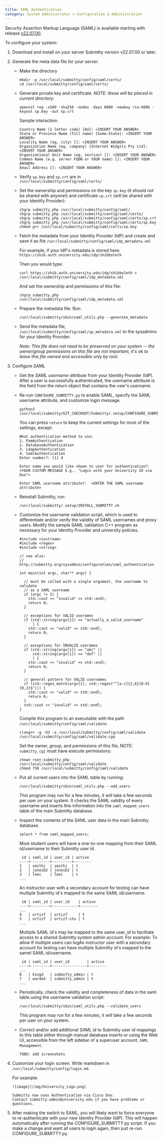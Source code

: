 ```yaml
---
title: SAML Authentication
category: System Administrator > Configuration & Administration
---
```



Security Assertion Markup Language (SAML) is available starting with release
[v22.07.00](https://github.com/Submitty/Submitty/releases/tag/v22.07.00).

To configure your system:

1.  Download and install on your server Submitty version v22.07.00 or later.

2.  Generate the meta data file for your server.

    * Make the directory

      ```
      mkdir -p /usr/local/submitty/config/saml/certs/
      cd /usr/local/submitty/config/saml/certs/
      ```

    * Generate private key and certificate.  _NOTE: these will be placed in current directory._

      ```
      openssl req -x509 -sha256 -nodes -days 8000 -newkey rsa:4096 -keyout sp.key -out sp.crt
      ```

      Sample interaction:

      ```
      Country Name (2 letter code) [AU]: <INSERT YOUR ANSWER>
      State or Province Name (full name) [Some-State]: <INSERT YOUR ANSWER>
      Locality Name (eg, city) []: <INSERT YOUR ANSWER>
      Organization Name (eg, company) [Internet Widgits Pty Ltd]: <INSERT YOUR ANSWER>
      Organizational Unit Name (eg, section) []: <INSERT YOUR ANSWER>
      Common Name (e.g. server FQDN or YOUR name) []: <INSERT YOUR ANSWER>
      Email Address []: <INSERT YOUR ANSWER>
      ```

    * Verify `sp.key` and `sp.crt` are in `/usr/local/submitty/config/saml/certs/`

    * Set the ownership and permissions on the key `sp.key` (it should
      not be shared with anyone!) and certificate `cp.crt` (will be
      shared with your Identify Provider):

      ```
      chgrp submitty_php /usr/local/submitty/config/saml/
      chgrp submitty_php /usr/local/submitty/config/saml/certs/
      chgrp submitty_php /usr/local/submitty/config/saml/certs/sp.crt
      chgrp submitty_php /usr/local/submitty/config/saml/certs/sp.key
      chmod g+r /usr/local/submitty/config/saml/certs/sp.key
      ```

    * Fetch the metadata from your Identity Provider (IdP) and create and save
      it as file `/usr/local/submitty/config/saml/idp_metadata.xml`

      For example, if your IdP's metadata is stored here:
      `https://shib.auth.university.edu/idp/shibboleth`

      Then you would type:
      ```
      curl https://shib.auth.university.edu/idp/shibboleth > /usr/local/submitty/config/saml/idp_metadata.xml
      ```

      And set the ownership and permissions of this file:

      ```
      chgrp submitty_php /usr/local/submitty/config/saml/idp_metadata.xml
      ```

    * Prepare the metadata file.  Run:

      ```
      /usr/local/submitty/sbin/saml_utils.php --generate_metadata
      ```

    * Send the metadata file,
      `/usr/local/submitty/config/saml/sp_metadata.xml` to the
      sysadmins for your Identity Provider.

      _Note: This file does not need to be preserved on your system --
      the owner/group permissions on this file are not important, it's
      ok to leave this file owned and accessible only by root._

3.  Configure SAML

    * Get the _SAML username attribute_ from your Identity Provider
      (IdP).  After a user is successfully authenticated, the username
      attribute is the field from the return object that contains the
      user's username.

    * Re-run `CONFIGURE_SUBMITTY.py` to enable SAML, specify the SAML
      username attribute, and customize login message.

      ```
      python3 /usr/local/submitty/GIT_CHECKOUT/Submitty/.setup/CONFIGURE_SUBMITTY.py
      ```

      You can press `return` to keep the current settings for most of
      the settings, except:

      ```
      What authentication method to use:
      1. PamAuthentication
      2. DatabaseAuthentication
      3. LdapAuthentication
      4. SamlAuthentication
      Enter number?: [1] 4

      Enter name you would like shown to user for authentication?: <YOUR CUSTOM MESSAGE E.g., "Login with your University ID via Duo">

      Enter SAML username attribute?:  <ENTER THE SAML username attribute>
      ```

    * Reinstall Submitty, run:

      ```
      /usr/local/submitty/.setup/INSTALL_SUBMITTY.sh
      ```

    * Customize the username validation script, which is used to
      differentiate and/or verify the validity of SAML usernames and
      proxy users.  Modify the sample SAML validation C++ program as necessary
      for your Identity Provider and university policies.

      ```
      #include <iostream>
      #include <regex>
      #include <string>

      // see also:
      // http://submitty.org/sysadmin/configuration/saml_authentication

      int main(int argc, char** argv) {

        // must be called with a single argument, the username to validate
        // as a SAML username
        if (argc != 2) {
          std::cout << "invalid" << std::endl;
          return 0;
        }

        // exceptions for VALID userames
        if (std::string(argv[1]) == "actually_a_valid_username"
            ) {
          std::cout << "valid" << std::endl;
          return 0;
        }

        // exceptions for INVALID userames
        if (std::string(argv[1]) == "abc" ||
            std::string(argv[1]) == "def" ||
            ) {
          std::cout << "invalid" << std::endl;
          return 0;
        }

        // general pattern for VALID usernames
        if (std::regex_match(argv[1], std::regex("^[a-z]{2,6}[0-9]{0,2}$"))) {
          std::cout << "valid" << std::endl;
          return 0;
        }
        std::cout << "invalid" << std::endl;
      }
      ```

      Compile this program to an executable with the path
      `/usr/local/submitty/config/saml/validate`:
      ```
      clang++ -g -O3 -o /usr/local/submitty/config/saml/validate /usr/local/submitty/config/saml/validate.cpp
      ```

      Set the owner, group, and permissions of this file,
      NOTE:  `submitty_cgi` must have execute permissions:
      ```
      chown root:submitty_php /usr/local/submitty/config/saml/validate
      chmod 750 /usr/local/submitty/config/saml/validate
      ```


    * Put all current users into the SAML table by running:

      ```
      /usr/local/submitty/sbin/saml_utils.php --add_users
      ```

      This program may run for a few minutes, it will take a few seconds per user on
      your system.  It checks the SAML validity of every username and
      inserts this information into the `saml_mapped_users` table
      of the main Submitty database.


    * Inspect the contents of the SAML user data in the main Submitty
      database.

      ```
      select * from saml_mapped_users;
      ```

      Most student users will have a one-to-one mapping from their
      SAML id/username to their Submitty user id.

      ```
       id | saml_id | user_id | active
      ----+---------+---------+--------
      1   | smithj  | smithj  | t
      2   | jonesb2 | jonesb2 | t
      3   | leec    | leec    | t
      ...
      ```

      An instructor user with a secondary account for testing can have
      multiple Submitty id's mapped to the same SAML id/username.

      ```
       id | saml_id | user_id    | active
      ----+---------+------------+--------
      ...
      4   | ortizf  | ortizf     | t
      5   | ortizf  | ortizf-stu | t
      ...
      ```

      Multiple SAML id's may be mapped to the same user_id to
      facilitate access to a shared Submitty system admin account.  For example: To
      allow If multiple users can logAn instructor user with a
      secondary account for testing can have multiple Submitty id's
      mapped to the samel SAML id/username.

      ```
       id | saml_id | user_id        | active
      ----+---------+----------------+--------
      ...
      6   | kingd   | submitty_admin | t
      7   | warde4  | submitty_admin | t
      ...
      ```


    * Periodically, check the validity and completeness of data in the
      saml table using the username validation script:

      ```
      /usr/local/submitty/sbin/saml_utils.php --validate_users
      ```

      This program may run for a few minutes, it will take a few
      seconds per user on your system.


    * Correct and/or add additional SAML id to Submitty user id
      mappings to this table either through manual database inserts or
      using the Web UI, accessible from the left sidebar of a superuser account, `SAML Management`.

      ```
      TODO: add screenshots
      ```


4. Customize your login screen.  Write markdown in `/usr/local/submitty/config/login.md`.

   For example:

   ```
   ![image](/img/University_Logo.png)

   Submitty now uses Authentication via Cisco Duo.
   Contact submitty-admin@university.edu if you have problems or questions.
   ```


5.  After making the switch to SAML, you will likely want to force
    everyone to re-authenticate with your new Identity Provider
    (IdP). This will happen automatically after running the
    CONFIGURE_SUBMITTY.py script. If you make a change and want
    all users to login again, then just re-run CONFIGURE_SUBMITTY.py.
